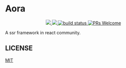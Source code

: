 # Aora

<p align="center">
  <a href="https://www.npmjs.com/package/aora" target="_blank">
    <img src="https://img.shields.io/npm/v/aora.svg" />
  </a>
  <a href="https://www.npmjs.com/package/aora" target="_blank">
    <img src="https://img.shields.io/npm/dm/aora.svg" />
  </a>
  <a href="https://github.com/loyep/aora" target="_blank">
    <img src="https://github.com/loyep/aora/workflows/CodeQL/badge.svg" alt="build status"  />
  </a>
  <a href="https://github.com/loyep/aora/pulls">
    <img src="https://img.shields.io/badge/PRs-welcome-brightgreen.svg" alt="PRs Welcome" />
  </a>
</p>

A ssr framework in react community.

## LICENSE

[MIT](./LICENSE)
